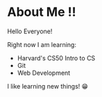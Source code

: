 # About Me ‼️
Hello Everyone!

Right now I am learning:
- Harvard's CS50 Intro to CS
- Git
- Web Development

I like learning new things! 😁
